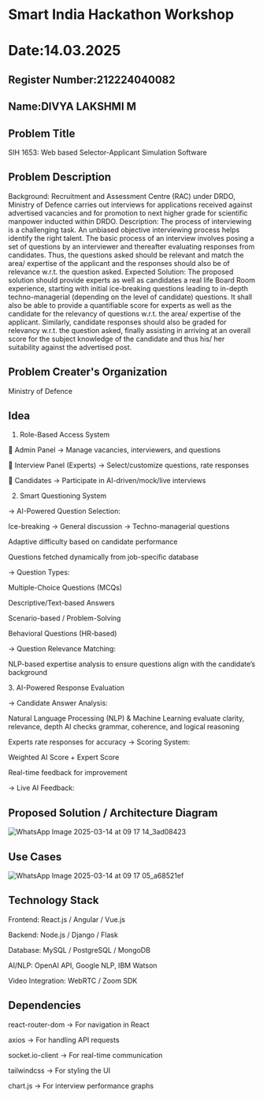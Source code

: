 # Smart India Hackathon Workshop
# Date:14.03.2025
## Register Number:212224040082
## Name:DIVYA LAKSHMI M
## Problem Title
SIH 1653: Web based Selector-Applicant Simulation Software
## Problem Description
Background: Recruitment and Assessment Centre (RAC) under DRDO, Ministry of Defence carries out interviews for applications received against advertised vacancies and for promotion to next higher grade for scientific manpower inducted within DRDO. Description: The process of interviewing is a challenging task. An unbiased objective interviewing process helps identify the right talent. The basic process of an interview involves posing a set of questions by an interviewer and thereafter evaluating responses from candidates. Thus, the questions asked should be relevant and match the area/ expertise of the applicant and the responses should also be of relevance w.r.t. the question asked. Expected Solution: The proposed solution should provide experts as well as candidates a real life Board Room experience, starting with initial ice-breaking questions leading to in-depth techno-managerial (depending on the level of candidate) questions. It shall also be able to provide a quantifiable score for experts as well as the candidate for the relevancy of questions w.r.t. the area/ expertise of the applicant. Similarly, candidate responses should also be graded for relevancy w.r.t. the question asked, finally assisting in arriving at an overall score for the subject knowledge of the candidate and thus his/ her suitability against the advertised post.

## Problem Creater's Organization
Ministry of Defence

## Idea
1. Role-Based Access System
   
🔹 Admin Panel → Manage vacancies, interviewers, and questions

🔹 Interview Panel (Experts) → Select/customize questions, rate responses

🔹 Candidates → Participate in AI-driven/mock/live interviews


2. Smart Questioning System
 
-> AI-Powered Question Selection:

Ice-breaking → General discussion → Techno-managerial questions

Adaptive difficulty based on candidate performance

Questions fetched dynamically from job-specific database

-> Question Types:


Multiple-Choice Questions (MCQs)

Descriptive/Text-based Answers

Scenario-based / Problem-Solving

Behavioral Questions (HR-based)

-> Question Relevance Matching:


NLP-based expertise analysis to ensure questions align with the candidate’s background

3️. AI-Powered Response Evaluation

-> Candidate Answer Analysis:

Natural Language Processing (NLP) & Machine Learning evaluate clarity, relevance, depth
AI checks grammar, coherence, and logical reasoning

Experts rate responses for accuracy
-> Scoring System:


Weighted AI Score + Expert Score

Real-time feedback for improvement

-> Live AI Feedback:


## Proposed Solution / Architecture Diagram
![WhatsApp Image 2025-03-14 at 09 17 14_3ad08423](https://github.com/user-attachments/assets/0c0a34b5-eac5-49bd-8fbc-b1173b1aafc7)


## Use Cases
![WhatsApp Image 2025-03-14 at 09 17 05_a68521ef](https://github.com/user-attachments/assets/b48486d7-0c05-4fb3-a1bb-6264a866b139)

## Technology Stack
Frontend: React.js / Angular / Vue.js

Backend: Node.js / Django / Flask

Database: MySQL / PostgreSQL / MongoDB

AI/NLP: OpenAI API, Google NLP, IBM Watson

Video Integration: WebRTC / Zoom SDK


## Dependencies
react-router-dom → For navigation in React

axios → For handling API requests

socket.io-client → For real-time communication

tailwindcss → For styling the UI

chart.js → For interview performance graphs

